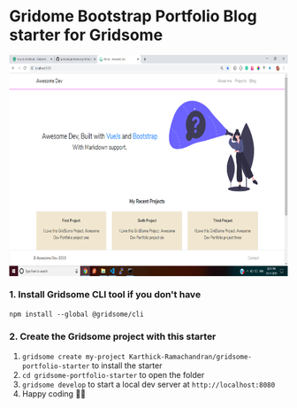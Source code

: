 # Gridome Bootstrap Portfolio Blog starter for Gridsome

<center>
<img src="./starter.png" style="display:block; margin: 0 auto" height="400"/>
</center>

### 1. Install Gridsome CLI tool if you don't have

`npm install --global @gridsome/cli`

### 2. Create the Gridsome project with this starter

1. `gridsome create my-project Karthick-Ramachandran/gridsome-portfolio-starter` to install the starter
2. `cd gridsome-portfolio-starter` to open the folder
3. `gridsome develop` to start a local dev server at `http://localhost:8080`
4. Happy coding 🎉🙌
